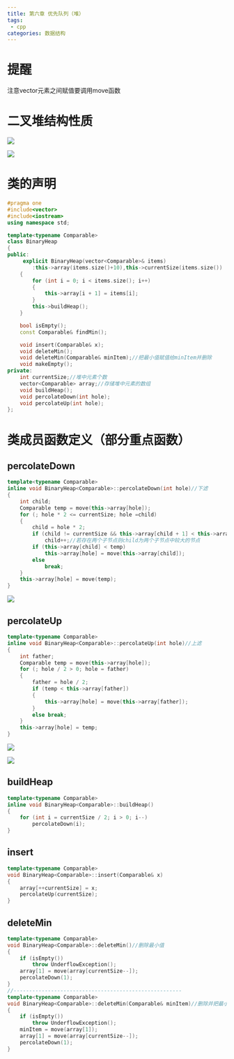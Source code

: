 ```yaml
---
title: 第六章 优先队列（堆）
tags:
 - cpp
categories: 数据结构
---
```


# 提醒

注意vector元素之间赋值要调用move函数

# 二叉堆结构性质

![](https://johnstar666.oss-cn-guangzhou.aliyuncs.com/eca8ae809e39d1db4b03f9491f6ced0.png)

![](https://johnstar666.oss-cn-guangzhou.aliyuncs.com/ea1a8662f66e02ba31f7cfcfacc7cfa.png)

# 类的声明

```cpp
#pragma one
#include<vector>
#include<iostream>
using namespace std;

template<typename Comparable>
class BinaryHeap
{
public:
	 explicit BinaryHeap(vector<Comparable>& items)
		:this->array(items.size()+10),this->currentSize(items.size())
	{
		for (int i = 0; i < items.size(); i++)
		{
			this->array[i + 1] = items[i];
		}
		this->buildHeap();
	}

	bool isEmpty();
	const Comparable& findMin();

	void insert(Comparable& x);
	void deleteMin();
	void deleteMin(Comparable& minItem);//把最小值赋值给minItem并删除
	void makeEmpty();
private:
	int currentSize;//堆中元素个数
	vector<Comparable> array;//存储堆中元素的数组
	void buildHeap();
	void percolateDown(int hole);
	void percolateUp(int hole);
};
```

# 类成员函数定义（部分重点函数）

## percolateDown

```cpp
template<typename Comparable>
inline void BinaryHeap<Comparable>::percolateDown(int hole)//下滤
{
	int child;
	Comparable temp = move(this->array[hole]);
	for (; hole * 2 <= currentSize; hole =child)
	{
		child = hole * 2;
		if (child != currentSize && this->array[child + 1] < this->array[child])
			child++;//若存在两个子节点则child为两个子节点中较大的节点
		if (this->array[child] < temp)
			this->array[hole] = move(this->array[child]);
		else
			break;
	}
	this->array[hole] = move(temp);
}
```

![](https://johnstar666.oss-cn-guangzhou.aliyuncs.com/effd0f3af5a4728e02aeb3efe92a297.png)

## percolateUp

```cpp
template<typename Comparable>
inline void BinaryHeap<Comparable>::percolateUp(int hole)//上滤
{
	int father;
	Comparable temp = move(this->array[hole]);
	for (; hole / 2 > 0; hole = father)
	{
		father = hole / 2;
		if (temp < this->array[father])
		{
			this->array[hole] = move(this->array[father]);
		}
		else break;
	}
	this->array[hole] = temp;
}
```

![](https://johnstar666.oss-cn-guangzhou.aliyuncs.com/55c9bad45220cd3da53694194202eb8.png)

![](https://johnstar666.oss-cn-guangzhou.aliyuncs.com/ecfe81b6457e2a9d03e1bcc2757b1e7.jpg)

## buildHeap

```cpp
template<typename Comparable>
inline void BinaryHeap<Comparable>::buildHeap()
{
	for (int i = currentSize / 2; i > 0; i--)
		percolateDown(i);
}
```

## insert

```cpp
template<typename Comparable>
void BinaryHeap<Comparable>::insert(Comparable& x)
{
	array[++currentSize] = x;
	percolateUp(currentSize);
}
```

## deleteMin

```cpp
template<typename Comparable>
void BinaryHeap<Comparable>::deleteMin()//删除最小值
{
	if (isEmpty())
		throw UnderflowException();
	array[1] = move(array[currentSize--]);
	percolateDown(1);
}
//------------------------------------------------------
template<typename Comparable>
void BinaryHeap<Comparable>::deleteMin(Comparable& minItem)//删除并把最小值赋值给minItem
{
	if (isEmpty())
		throw UnderflowException();
	minItem = move(array[1]);
	array[1] = move(array[currentSize--]);
	percolateDown(1);
}
```

